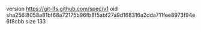 version https://git-lfs.github.com/spec/v1
oid sha256:8058a81bf68a72175b96fb8f5abf27a9d168316a2dda711fee8973f94e6f8cbb
size 133
